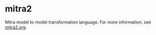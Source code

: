 mitra2
======

Mitra model to model transformation language. For more information, see [mitra2.org](http://jpilgrim.github.com/mitra2/).
